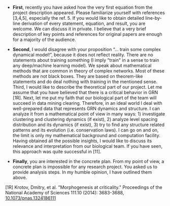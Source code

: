 * **First**, recently you have asked how the very first equation from the project description appeared. Please familiarize yourself with references [3,4,5], especially the ref. 5. If you would like to obtain detailed line-by-line derivation of every statement, equation, and result, you are welcome. We can discuss it in private. I believe that a very brief description of key points and references for original papers are enough for a majority of the audience.

* **Second**, I would disagree with your proposition “… train some complex dynamical model!”, because it does not reflect reality. There are no statements about training something (I imply "train" in a sense to train any deep/machine learning model). We speak about mathematical methods that are common in theory of complex networks. Most of these methods are not black boxes. They are based on theorem-like statements and do deal nothing with training in the mentioned sense. 
Third, I would like to describe the theoretical part of our project. Let me assume that you have believed that there is a critical behavior in GRN [1R]. Next, let me put my faith that our biological part of the team will succeed in data mining clearing. Therefore, in an ideal world I deal with well-prepared data that represents GRN dynamics and structure. I can analyze it from a mathematical point of view in many ways: 1) investigate clustering and clustering dynamics (if exist), 2) analyze level spacing distribution and its dynamics (if exist), 3) try to find any structure related patterns and its evolution (i.e. conservation laws). I can go on and on, the limit is only my mathematical background and computation facility. Having obtained all the possible insights, I would like to discuss its relevance and interpretation from our biological team. If you have seen, this approach was quite successful in [11].
* **Finally**, you are interested in the concrete plan. From my point of view, a concrete plan is impossible for any research project. You asked us to provide analysis steps. In my humble opinion, I have outlined them above.

[1R] Krotov, Dmitry, et al. "Morphogenesis at criticality." Proceedings of the National Academy of Sciences 111.10 (2014): 3683-3688, [10.1073/pnas.1324186111](https://doi.org/10.1073/pnas.1324186111)
